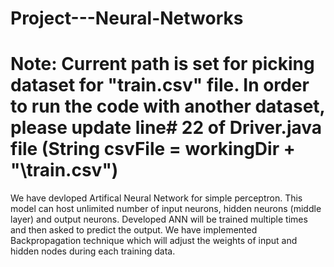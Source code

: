 # Project---Neural-Networks

# Note: Current path is set for picking dataset for "train.csv" file. In order to run the code with another dataset, please update line# 22 of Driver.java file (String csvFile = workingDir + "\\train.csv")

We have devloped Artifical Neural Network for simple perceptron. This model can host unlimited number of input neurons, hidden neurons (middle layer) and output neurons.
Developed ANN will be trained multiple times and then asked to predict the output. 
We have implemented Backpropagation technique which will adjust the weights of input and hidden nodes during each training data. 
